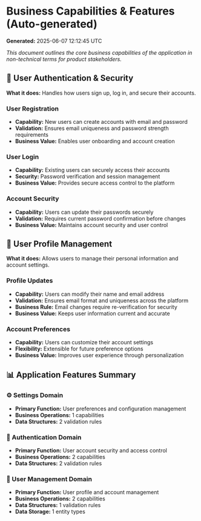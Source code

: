 # Business Capabilities & Features (Auto-generated)

**Generated:** 2025-06-07 12:12:45 UTC

*This document outlines the core business capabilities of the application in non-technical terms for product stakeholders.*

## 🔐 User Authentication & Security

**What it does:** Handles how users sign up, log in, and secure their accounts.

### User Registration
- **Capability:** New users can create accounts with email and password
- **Validation:** Ensures email uniqueness and password strength requirements
- **Business Value:** Enables user onboarding and account creation

### User Login
- **Capability:** Existing users can securely access their accounts
- **Security:** Password verification and session management
- **Business Value:** Provides secure access control to the platform

### Account Security
- **Capability:** Users can update their passwords securely
- **Validation:** Requires current password confirmation before changes
- **Business Value:** Maintains account security and user control

## 👤 User Profile Management

**What it does:** Allows users to manage their personal information and account settings.

### Profile Updates
- **Capability:** Users can modify their name and email address
- **Validation:** Ensures email format and uniqueness across the platform
- **Business Rule:** Email changes require re-verification for security
- **Business Value:** Keeps user information current and accurate

### Account Preferences
- **Capability:** Users can customize their account settings
- **Flexibility:** Extensible for future preference options
- **Business Value:** Improves user experience through personalization

## 📊 Application Features Summary

### ⚙️ Settings Domain
- **Primary Function:** User preferences and configuration management
- **Business Operations:**        1 capabilities
- **Data Structures:**        2 validation rules

### 🔐 Authentication Domain
- **Primary Function:** User account security and access control
- **Business Operations:**        2 capabilities
- **Data Structures:**        2 validation rules

### 👤 User Management Domain
- **Primary Function:** User profile and account management
- **Business Operations:**        2 capabilities
- **Data Structures:**        1 validation rules
- **Data Storage:**        1 entity types

